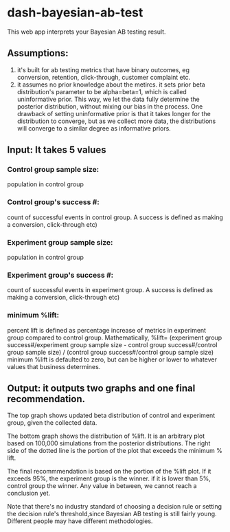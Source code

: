 # dash-bayesian-ab-test
This web app interprets your Bayesian AB testing result.  

## Assumptions: 
1. it's built for ab testing metrics that have binary outcomes, eg conversion, retention, click-through, customer complaint etc.
2. it assumes no prior knowledge about the metircs. it sets prior beta distribution's parameter to be alpha=beta=1, which is called uninformative prior. This way,  we let the data fully determine the posterior distribution, without mixing our bias in the process. One drawback of setting uninformative prior is that it takes longer for the distribution to converge, but as we collect more data,  the distributions will converge to a similar degree as informative priors. 


## Input: It takes 5 values

### Control group sample size: 
population in control group

### Control group's success #: 
count of successful events in control group. A success is defined as making a conversion, click-through etc) 

### Experiment group sample size: 
population in control group

### Experiment group's success #: 
count of successful events in experiment group. A success is defined as making a conversion, click-through etc) 

### minimum %lift:
percent lift is defined as percentage increase of metrics in experiment group compared to control group. Mathematically,
%lift= (experiment group success#/experiment group sample size - control group success#/control group sample size) / (control group success#/control group sample size)
minimum %lift is defaulted to zero, but can be higher or lower to whatever values that business determines.

## Output: it outputs two graphs and one final recommendation.

The top graph shows updated beta distribution of control and experiment group, given the collected data.

The bottom graph shows the distribution of %lift. It is an arbitrary plot based on 100,000 simulations from the posterior distributions. The right side of the dotted line is the portion of the plot that exceeds the minimum % lift. 

The final recommmendation is based on the portion of the %lift plot.  If it exceeds 95%, the experiment group is the winner. if it is lower than 5%, control group the winner. Any value in between,  we cannot reach a conclusion yet.

Note that there's no industry standard of choosing a decision rule or setting the decision rule's threshold,since Bayesian AB testing is still fairly young.  Different people may have different methodologies.  

